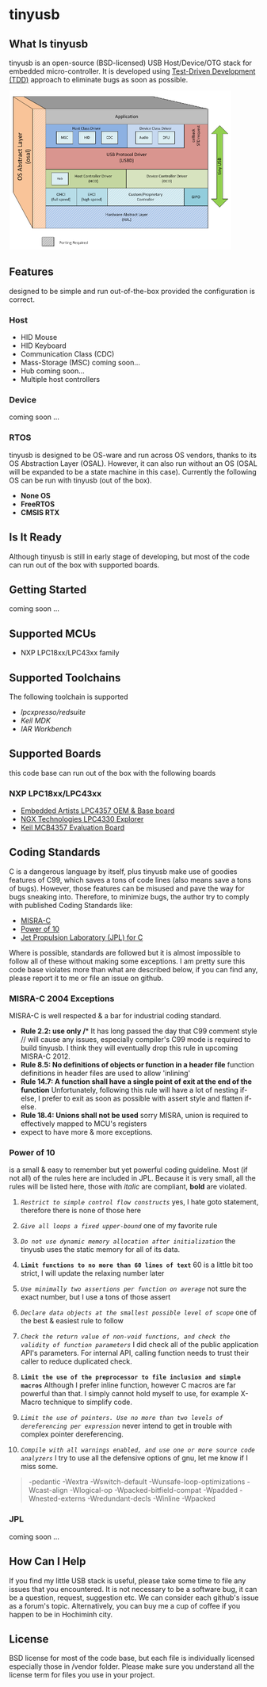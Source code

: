 # tinyusb #

## What Is tinyusb ##

tinyusb is an open-source (BSD-licensed) USB Host/Device/OTG stack for embedded micro-controller. It is developed using [Test-Driven Development (TDD)](tests/readme.md) approach to eliminate bugs as soon as possible.

![tinyusb diagram](/docs/images/what_is_tinyusb.png)

## Features ##

designed to be simple and run out-of-the-box provided the configuration is correct.

### Host ###

- HID Mouse
- HID Keyboard
- Communication Class (CDC)
- Mass-Storage (MSC) coming soon...
- Hub coming soon...
- Multiple host controllers

### Device ###

coming soon ...

### RTOS ###

tinyusb is designed to be OS-ware and run across OS vendors, thanks to its OS Abstraction Layer (OSAL). However, it can also run without an OS (OSAL will be expanded to be a state machine in this case). Currently the following OS can be run with tinyusb (out of the box).

- **None OS**
- **FreeRTOS**
- **CMSIS RTX**

## Is It Ready ##

Although tinyusb is still in early stage of developing, but most of the code can run out of the box with supported boards.

## Getting Started ##

coming soon ...

## Supported MCUs ##

- NXP LPC18xx/LPC43xx family

## Supported Toolchains ##

The following toolchain is supported

- *lpcxpresso/redsuite*
- *Keil MDK*
- *IAR Workbench*

## Supported Boards ##

this code base can run out of the box with the following boards

### NXP LPC18xx/LPC43xx ###

- [Embedded Artists LPC4357 OEM & Base board](http://www.embeddedartists.com/products/kits/lpc4357_kit.php)
- [NGX Technologies LPC4330 Explorer](http://shop.ngxtechnologies.com/product_info.php?products_id=104)
- [Keil MCB4357 Evaluation Board](http://www.keil.com/mcb4300)

## Coding Standards ##

C is a dangerous language by itself, plus tinyusb make use of goodies features of C99, which saves a tons of code lines (also means save a tons of bugs). However, those features can be misused and pave the way for bugs sneaking into. Therefore, to minimize bugs, the author try to comply with published Coding Standards like:

- [MISRA-C](http://www.misra-c.com/Activities/MISRAC/tabid/160/Default.aspx)
- [Power of 10](http://spinroot.com/p10/)
- [Jet Propulsion Laboratory (JPL) for C](http://lars-lab.jpl.nasa.gov)

Where is possible, standards are followed but it is almost impossible to follow all of these without making some exceptions. I am pretty sure this code base violates more than what are described below, if you can find any, please report it to me or file an issue on github.

### MISRA-C 2004 Exceptions ###

MISRA-C is well respected & a bar for industrial coding standard. 

- **Rule 2.2: use only /*** It has long passed the day that C99 comment style // will cause any issues, especially compiler's C99 mode is required to build tinyusb. I think they will eventually drop this rule in upcoming MISRA-C 2012.
- **Rule 8.5: No definitions of objects or function in a header file**  function definitions in header files are used to allow 'inlining'
- **Rule 14.7: A function shall have a single point of exit at the end of the function** Unfortunately, following this rule will have a lot of nesting if-else, I prefer to exit as soon as possible with assert style and flatten if-else.
- **Rule 18.4: Unions shall not be used** sorry MISRA, union is required to effectively mapped to MCU's registers
- expect to have more & more exceptions.

### Power of 10 ###

is a small & easy to remember but yet powerful coding guideline. Most (if not all) of the rules here are included in JPL. Because it is very small, all the rules will be listed here, those with *italic* are compliant, **bold** are violated. 

1. *`Restrict to simple control flow constructs`* 
yes, I hate goto statement, therefore there is none of those here

2. *`Give all loops a fixed upper-bound`* 
one of my favorite rule

3. *`Do not use dynamic memory allocation after initialization`* 
the tinyusb uses the static memory for all of its data.

4. **`Limit functions to no more than 60 lines of text`** 
60 is a little bit too strict, I will update the relaxing number later

5. *`Use minimally two assertions per function on average`* 
not sure the exact number, but I use a tons of those assert

6. *`Declare data objects at the smallest possible level of scope`* 
one of the best & easiest rule to follow

7. *`Check the return value of non-void functions, and check the validity of function parameters`* 
I did check all of the public application API's parameters. For internal API, calling function needs to trust their caller to reduce duplicated check.

8. **`Limit the use of the preprocessor to file inclusion and simple macros`** 
Although I prefer inline function, however C macros are far powerful than that. I simply cannot hold myself to use, for example X-Macro technique to simplify code.

9. *`Limit the use of pointers. Use no more than two levels of dereferencing per expression`* 
never intend to get in trouble with complex pointer dereferencing.

10. *`Compile with all warnings enabled, and use one or more source code analyzers`* 
I try to use all the defensive options of gnu, let me know if I miss some.
>-pedantic -Wextra -Wswitch-default -Wunsafe-loop-optimizations -Wcast-align -Wlogical-op -Wpacked-bitfield-compat -Wpadded -Wnested-externs -Wredundant-decls -Winline -Wpacked

### JPL ###

coming soon ...

## How Can I Help ##

If you find my little USB stack is useful, please take some time to file any issues that you encountered. It is not necessary to be a software bug, it can be a question, request, suggestion etc. We can consider each github's issue as a forum's topic. Alternatively, you can buy me a cup of coffee if you happen to be in Hochiminh city.

## License ##

BSD license for most of the code base, but each file is individually licensed especially those in /vendor folder. Please make sure you understand all the license term for files you use in your project.
